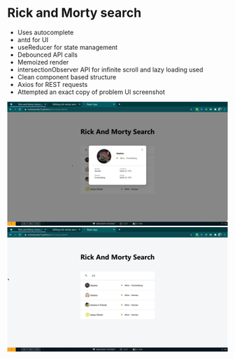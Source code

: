 # Rick and Morty search

* Uses autocomplete
* antd for UI
* useReducer for state management
* Debounced API calls
* Memoized render
* intersectionObserver API for infinite scroll and lazy loading used
* Clean component based structure
* Axios for REST requests
* Attempted an exact copy of problem UI screenshot

![UI Screenshot](https://github.com/tusharpandey13/rick-morty-search/blob/master/docs/1.png?raw=true)
![UI Screenshot](https://github.com/tusharpandey13/rick-morty-search/blob/master/docs/2.png?raw=true)
